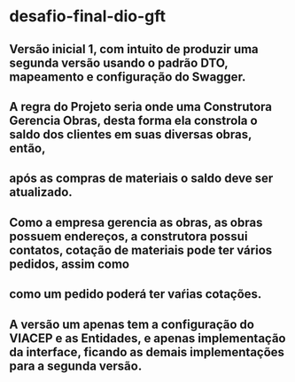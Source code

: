 # desafio-final-dio-gft

## Versão inicial 1, com intuito de produzir uma segunda versão usando o padrão DTO, mapeamento e configuração do Swagger.
## A regra do Projeto seria onde uma Construtora Gerencia Obras, desta forma ela constrola o saldo dos clientes em suas diversas obras, então,
## após as compras de materiais o saldo deve ser atualizado.
## Como a empresa gerencia as obras, as obras possuem endereços, a construtora possui contatos, cotação de materiais pode ter vários pedidos, assim como
## como um pedido poderá ter vaŕias cotações.
## A versão um apenas tem a configuração do VIACEP e as Entidades, e apenas implementação da interface, ficando as demais implementações para a segunda versão.
